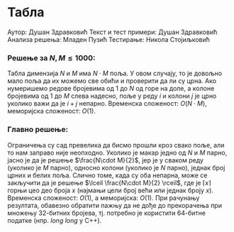 ﻿# Табла

Аутор: Душан Здравковић
Текст и тест примери: Душан Здравковић 
Анализа решења: Младен Пузић
Тестирање: Никола Стојиљковић

### Решење за $N, M\leq1000$:
Табла димензија $N$ и  $M$ има $N\cdot M$ поља. У овом случају, то је довољно мало поља да их можемо све обићи и проверити да ли су црна. Ако нумеришемо редове бројевима од $1$ до $N$ од горе на доле, а колоне бројевима од $1$ до $M$ слева надесно, поље у реду $i$ и колони $j$ је црно уколико важи да је $i+j$ непарно. Временска сложеност: $O(N\cdot M)$, меморијска сложеност: $O(1)$.

### Главно решење:
Ограничења су сад превелика да бисмо прошли кроз свако поље, али то нам заправо није неопходно. Уколико је макар једно од $N$ и $М$ парно, јасно је да је решење $\frac{N\cdot M}{2}$, јер је у сваком реду (уколико је $M$ парно), односно колони (уколико је $N$ парно), једнак број црних и белих поља.
Слично томе, када су оба непарна, може се закључити да је решење $\lceil \frac{N\cdot M}{2} \rceil$, где је $\lceil x \rceil$ горњи цео део броја $x$ (најмањи цели број већи или једнак броју $x$). Временска сложеност: $O(1)$, а меморијска: $О(1)$. При рачунању резултата, обавезно обратити пажњу да не дође до прекорачења при множењу $32$-битних бројева, тј. потребно је користити $64$-битне податке (нпр. *long long* у C++).
